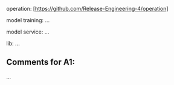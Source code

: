 operation: [https://github.com/Release-Engineering-4/operation]

model training: ...

model service: ...

lib: ...

## Comments for A1:
...